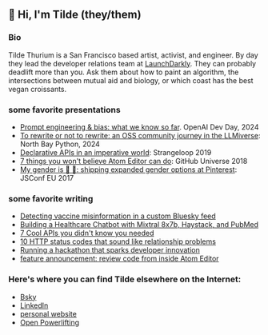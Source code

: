 ## 🌈 Hi, I'm Tilde (they/them)

### Bio
Tilde Thurium is a San Francisco based artist, activist, and engineer. By day they lead the developer relations team at [LaunchDarkly](https://www.launchdarkly.com/). They can probably deadlift more than you. Ask them about how to paint an algorithm, the intersections between mutual aid and biology, or which coast has the best vegan croissants.

### some favorite presentations
- [Prompt engineering & bias: what we know so far](https://www.youtube.com/watch?v=pgF98Xm-xkE). OpenAI Dev Day, 2024
- [To rewrite or not to rewrite: an OSS community journey in the LLMiverse](https://www.youtube.com/watch?v=25LElzXFMHg): North Bay Python, 2024
- [Declarative APIs in an imperative world](https://www.youtube.com/watch?v=e0np8gLRWto): Strangeloop 2019
- [7 things you won't believe Atom Editor can do](https://www.youtube.com/watch?v=8VsbNHOPQbI): GitHub Universe 2018
- [My gender is 🍕 🦄: shipping expanded gender options at Pinterest](https://www.youtube.com/watch?v=luppEiB4Peg): JSConf EU 2017

### some favorite writing
- [Detecting vaccine misinformation in a custom Bluesky feed](https://launchdarkly.com/blog/bluesky-custom-feed-llm-feature-flag/)
- [Building a Healthcare Chatbot with Mixtral 8x7b, Haystack, and PubMed](https://haystack.deepset.ai/blog/mixtral-8x7b-healthcare-chatbot)
- [7 Cool APIs you didn't know you needed](https://www.twilio.com/en-us/blog/cool-apis)
- [10 HTTP status codes that sound like relationship problems](https://www.twilio.com/en-us/blog/http-status-codes-relationship-problems)
- [Running a hackathon that sparks developer innovation](https://www.infoq.com/articles/hackathon-developer-innovation/)
- [feature announcement: review code from inside Atom Editor](https://github.blog/2019-04-15-easily-review-comments-in-atom/)

### Here's where you can find Tilde elsewhere on the Internet:
- [Bsky](https://bsky.app/profile/annthurium.bsky.social)
- [LinkedIn](https://www.linkedin.com/in/annthurium/)
- [personal website](https://tildethurium.com/)
- [Open Powerlifting](https://www.openpowerlifting.org/u/tildethurium)
